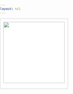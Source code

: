 ```yaml
---
layout: nil
---
```

<html>
<head>
    <meta charset="utf-8" />
    <title>s</title>
    <link rel="shortcut icon" href="/favicon.ico" type="image/x-icon" />
    <script type="text/javascript" src="/js/jquery-1.7.1.min.js"> </script>
    <style type="text/css">
    	body,ul,li,h3 { margin: 0px; padding: 0px; list-style: none; font-family:Microsoft YaHei,\5FAE\8F6F\96C5\9ED1,tahoma,arial,simsun,\5B8B\4F53;font-size:12px;color:#444;}
    	#lxf-box { position: relative; }
    	#lxf-box li { position: absolute; background: #fff; border: solid 1px #ccc; text-align: center; padding: 10px; left: 0px; top: 0px;}
    	h3 { padding-top: 8px;}
	img { width: 200px; height: auto; display: block; border: 0}
	li { -webkit-transition: all .7s ease-out .1s; -moz-transition: all .7s ease-out; -o-transition: all .7s ease-out .1s; transition: all .7s ease-out .1s }
    </style>
</head>
<body>
<ul id="lxf-box">
	<li>
	    <a href="#"><img src="http://www.liuxiaofan.com/demo/waterfall/OLqypfV.jpg"></a>
	    <h3></h3>	
	</li>
	<li>
            <a href="#"><img src="http://www.liuxiaofan.com/demo/waterfall/OLqypfV.jpg"></a>
            <h3></h3>
        </li>
	<li>
            <a href="#"><img src="http://www.liuxiaofan.com/demo/waterfall/OLqypfV.jpg"></a>
            <h3></h3>
        </li>
	<li>
            <a href="#"><img src="http://www.liuxiaofan.com/demo/waterfall/OLqypfV.jpg"></a>
            <h3></h3>
        </li>
	<li>
            <a href="#"><img src="http://www.liuxiaofan.com/demo/waterfall/OLqypfV.jpg"></a>
            <h3></h3>
        </li>
	<li>
            <a href="#"><img src="http://www.liuxiaofan.com/demo/waterfall/OLqypfV.jpg"></a>
            <h3></h3>
        </li>
	<li>
            <a href="#"><img src="http://www.liuxiaofan.com/demo/waterfall/OLqypfV.jpg"></a>
            <h3></h3>
        </li>
	<li>
            <a href="#"><img src="http://www.liuxiaofan.com/demo/waterfall/OLqypfV.jpg"></a>
            <h3></h3>
        </li>
	<li>
            <a href="#"><img src="http://www.liuxiaofan.com/demo/waterfall/OLqypfV.jpg"></a>
            <h3></h3>
        </li>
</ul>
</body>
<script type="text/javascript">
	var margin = 10;
	var li=$("li");
	var li_W = li[0].offsetWidth+margin;
	function liuxiaofan(){
		var h = [];
		var n = document.documentElement.offsetWidth/li_W|0;
		for(var i =0; i<li.length; i++){
			li_H = li[i].offsetHeight;
			if(i < n){
				h[i] = li_H;
				li.eq(i).css("top",0);
				li.eq(i).css("left",i * li_W);
			}else{
				min_H = Math.min.apply(null, h);
				minKey = getarraykey(h, min_H);
				h[minKey] += li_H + margin;
				li.eq(i).css("top", min_H + margin);
				li.eq(i).css("left", minKey * li_W);
			}
			$("h3").eq(i).text("num"+i+"height"+li_H);
		}
	}
	function getarraykey(s, v){
		for(k in s){
		    if(s[k] == v){
			return k;
		    }
		}
	}
	window.onload = function() {liuxiaofan();};
	window.onresize = function() {liuxiaofan();}
</script>
</html>
